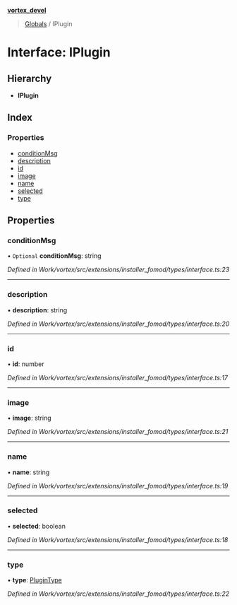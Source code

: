 **[vortex_devel](../README.md)**

> [Globals](../globals.md) / IPlugin

# Interface: IPlugin

## Hierarchy

* **IPlugin**

## Index

### Properties

* [conditionMsg](iplugin.md#conditionmsg)
* [description](iplugin.md#description)
* [id](iplugin.md#id)
* [image](iplugin.md#image)
* [name](iplugin.md#name)
* [selected](iplugin.md#selected)
* [type](iplugin.md#type)

## Properties

### conditionMsg

• `Optional` **conditionMsg**: string

*Defined in Work/vortex/src/extensions/installer_fomod/types/interface.ts:23*

___

### description

•  **description**: string

*Defined in Work/vortex/src/extensions/installer_fomod/types/interface.ts:20*

___

### id

•  **id**: number

*Defined in Work/vortex/src/extensions/installer_fomod/types/interface.ts:17*

___

### image

•  **image**: string

*Defined in Work/vortex/src/extensions/installer_fomod/types/interface.ts:21*

___

### name

•  **name**: string

*Defined in Work/vortex/src/extensions/installer_fomod/types/interface.ts:19*

___

### selected

•  **selected**: boolean

*Defined in Work/vortex/src/extensions/installer_fomod/types/interface.ts:18*

___

### type

•  **type**: [PluginType](../globals.md#plugintype)

*Defined in Work/vortex/src/extensions/installer_fomod/types/interface.ts:22*
